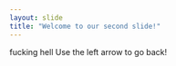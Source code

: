 ```yaml
---
layout: slide
title: "Welcome to our second slide!"
---
```

fucking hell
Use the left arrow to go back!
